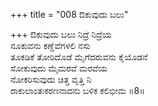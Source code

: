 +++
title = "008 ಔಕುವುದು ಬಲು"

+++
ಔಕುವುದು ಬಲು ನಿದ್ರೆ ನಿದ್ರೆಯ  
ನೂಕುವನು ಕಣ್ಣೆವೆಗಳಲಿ ನಸು  
ತೂಕಡಿಕೆ ತೋರಿದೊಡೆ ಮೈಗೆದರುವನು ಕೈಯೊಡನೆ   
ಸೋಕುವುದು ಮೈಮರವೆ ಮರವೆಯ  
ನೋಕರಿಸುವುದು ಚಿತ್ತ ವೃತ್ತಿ ನಿ  
ರಾಕುಲಾಂತಃಕರಣನಾದನು ಬಳಿಕ ಕಲಿಭೀಮ    ॥8॥